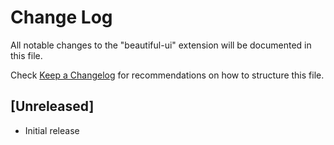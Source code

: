 # Change Log
All notable changes to the "beautiful-ui" extension will be documented in this file.

Check [Keep a Changelog](http://keepachangelog.com/) for recommendations on how to structure this file.

## [Unreleased]
- Initial release
